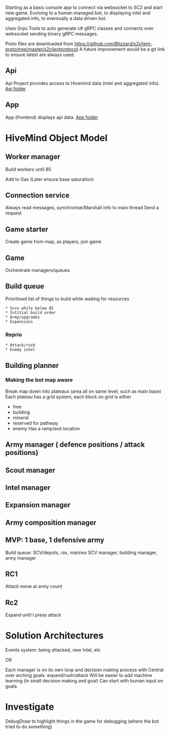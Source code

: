 Starting as a basic console app to connect via websocket to SC2 and start new game. Evolving to a human managed bot, to displaying intel and aggregated info, to eventually a data driven bot.

Uses Grpc.Tools to auto generate c# gRPC classes and connects over websocket sending binary gRPC messages.

Proto files are downloaded from https://github.com/Blizzard/s2client-proto/tree/master/s2clientprotocol
A future improvement would be a git link to ensure latest are always used.

## Api
Api Project provides access to Hivemind data (intel and aggregated info). [Api folder](/Api/)

## App
App (frontend) displays api data. [App folder](/App/)

# HiveMind Object Model
## Worker manager
Build workers until 85

Add to Gas
(Later ensure base saturation)

## Connection service
Always read messages, synchronise/Marshall info to main thread
Send a request

## Game starter
Create game from map, as players, join game

## Game
Orchestrate managers/queues

## Build queue
Prioritised list of things to build while waiting for resources

	* Scvs while below 85
	* Intitial build order
	* Army/upgrades
	* Expansions


### Reprio
	* Attack/rush
	* Enemy intel

## Building planner
### Making the bot map aware
Break map down into plateaus (area all on same level, such as main base)
Each plateau has a grid system, each block on grid is either
 - free
 - building
 - mineral
 - reserved for pathway
 - enemy
Has a ramp/exit location

## Army manager ( defence positions / attack positions)
## Scout manager
## Intel manager
## Expansion manager
## Army composition manager

## MVP: 1 base, 1 defensive army
Build queue: SCV/depots, rax, marines
SCV manager, building manager, army manager

## RC1
Attack move at army count

## Rc2
Expand until I press attack

# Solution Architectures
Events system: being attacked, new Intel, etc

OR

Each manager is on its own loop and decision making process with Central over arching goals: expand/rush/attack
Will be easier to add machine learning (in small decision making and goal)
Can start with human input on goals

# Investigate
DebugDraw to highlight things in the game for debugging (where the bot tried to do something)